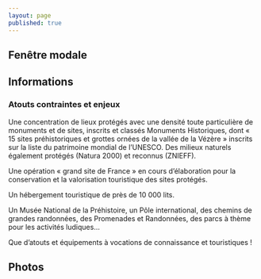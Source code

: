 ```yaml
---
layout: page
published: true
---
```


## Fenêtre modale

## Informations
### Atouts contraintes et enjeux
Une concentration de lieux protégés avec une densité toute particulière de monuments et de sites, inscrits et classés Monuments Historiques, dont « 15 sites préhistoriques et grottes ornées de la vallée de la Vézère » inscrits sur la liste du patrimoine mondial de l’UNESCO.        Des milieux naturels également protégés (Natura 2000) et reconnus (ZNIEFF).   

Une opération « grand site de France » en cours d’élaboration pour la conservation et la valorisation touristique des sites protégés.

Un hébergement touristique de près de 10 000 lits.

Un Musée National de la Préhistoire, un Pôle international, des chemins de grandes randonnées, des Promenades et Randonnées, des parcs à thème pour les activités ludiques...

Que d’atouts  et équipements à vocations de connaissance et touristiques !

## Photos
